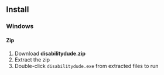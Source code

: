 ## Install

### Windows

#### Zip

1. Download **disabilitydude.zip**
2. Extract the zip
3. Double-click `disabilitydude.exe` from extracted files to run 

